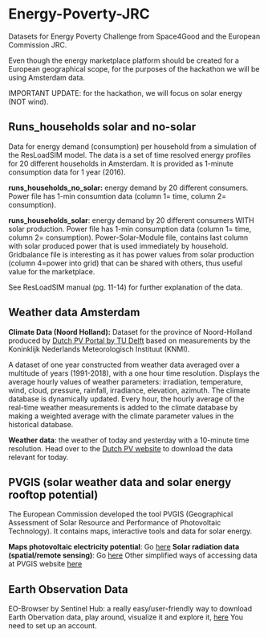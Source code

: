 # Energy-Poverty-JRC
Datasets for Energy Poverty Challenge from Space4Good and the European Commission JRC.

Even though the energy marketplace platform should be created for a European geographical scope, for the purposes of the hackathon we will be using Amsterdam data. 

IMPORTANT UPDATE: for the hackathon, we will focus on solar energy (NOT wind).

## Runs_households solar and no-solar

Data for energy demand (consumption) per household from a simulation of the ResLoadSIM model.  The data is a set of time resolved energy profiles for 20 different households in Amsterdam. It is provided as 1-minute consumption data for 1 year (2016). 

**runs_households_no_solar:** energy demand by 20 different consumers. Power file has 1-min consumtion data (column 1= time, column 2= consumption).

**runs_households_solar**: energy demand by 20 different consumers WITH solar production. Power file has 1-min consumption data (column 1= time, column 2= consumption). Power-Solar-Module file, contains last column with solar produced power that is used immediately by household. Gridbalance file is interesting as it has power values from solar production (column 4=power into grid) that can be shared with others, thus  useful value for the marketplace. 

See ResLoadSIM manual (pg. 11-14) for further explanation of the data.

## Weather data Amsterdam
**Climate Data (Noord Holland):** Dataset for the province of Noord-Holland produced by [Dutch PV Portal by TU Delft](https://www.tudelft.nl/en/eemcs/the-faculty/departments/electrical-sustainable-energy/photovoltaic-materials-and-devices/dutch-pv-portal/) based on measurements by the Koninklijk Nederlands Meteorologisch Instituut (KNMI).

A dataset of one year constructed from weather data averaged over a multitude of years (1991-2018), with a one hour time resolution. Displays the average hourly values of weather parameters: irradiation, temperature, wind, cloud, pressure, rainfall, irradiance, elevation, azimuth. The climate database is dynamically updated. Every hour, the hourly average of the real-time weather measurements is added to the climate database by making a weighted average with the climate parameter values in the historical database.

**Weather data**: the weather of today and yesterday with a 10-minute time resolution. Head over to the [Dutch PV website](https://www.tudelft.nl/en/eemcs/the-faculty/departments/electrical-sustainable-energy/photovoltaic-materials-and-devices/dutch-pv-portal/) to download the data relevant for today.

## PVGIS (solar weather data and solar energy rooftop potential)
The European Commission developed the tool PVGIS (Geographical Assessment of Solar Resource and Performance of Photovoltaic Technology). It contains maps, interactive tools and data for solar energy.

**Maps photovoltaic electricity potential**: Go [here](http://re.jrc.ec.europa.eu/pvg_download/map_index.html)
**Solar radiation data (spatial/remote sensing)**: Go [here](http://re.jrc.ec.europa.eu/pvg_download/data_download.html)
Other simplified ways of accessing data at PVGIS website [here](http://re.jrc.ec.europa.eu/pvg_static/en/intro_tools.html)

## Earth Observation Data
EO-Browser by Sentinel Hub: a really easy/user-friendly way to download Earth Obervation data, play around, visualize it and explore it,  [here](https://apps.sentinel-hub.com/eo-browser/) You need to set up an account.









